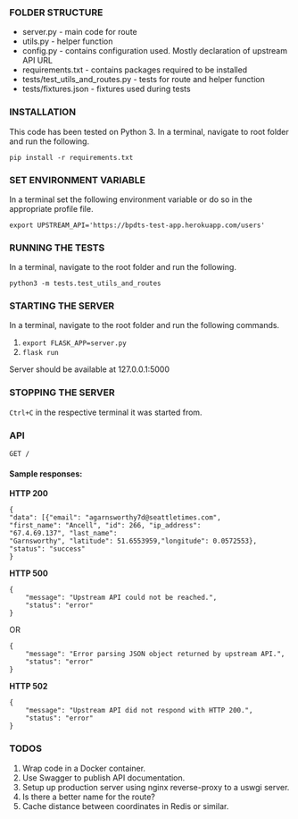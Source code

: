 ### FOLDER STRUCTURE
- server.py - main code for route
- utils.py - helper function
- config.py - contains configuration used. Mostly declaration of upstream API URL
- requirements.txt - contains packages required to be installed
- tests/test_utils_and_routes.py - tests for route and helper function
- tests/fixtures.json - fixtures used during tests

### INSTALLATION
This code has been tested on Python 3. 
In a terminal, navigate to root folder and run the following.

    pip install -r requirements.txt

### SET ENVIRONMENT VARIABLE
In a terminal set the following environment variable or do so in the appropriate profile file.

`export UPSTREAM_API='https://bpdts-test-app.herokuapp.com/users'`

### RUNNING THE TESTS
In a terminal, navigate to the root folder and run the following.

    python3 -m tests.test_utils_and_routes

### STARTING THE SERVER
In a terminal, navigate to the root folder and run the following commands.

1. `export FLASK_APP=server.py`
2. `flask run`

Server should be available at 127.0.0.1:5000

### STOPPING THE SERVER
`Ctrl+C` in the respective terminal it was started from.

### API
    GET /

#### Sample responses:
**HTTP 200**

    {
    "data": [{"email": "agarnsworthy7d@seattletimes.com", 
    "first_name": "Ancell", "id": 266, "ip_address": 
    "67.4.69.137", "last_name": 
    "Garnsworthy", "latitude": 51.6553959,"longitude": 0.0572553},
    "status": "success"    
    }

**HTTP 500**

    {
        "message": "Upstream API could not be reached.",
        "status": "error"    
    }

OR

    {
        "message": "Error parsing JSON object returned by upstream API.",
        "status": "error"    
    }

**HTTP 502**

    {
        "message": "Upstream API did not respond with HTTP 200.",
        "status": "error"    
    }


### TODOS
1. Wrap code in a Docker container.
2. Use Swagger to publish API documentation.
3. Setup up production server using nginx reverse-proxy to a uswgi server.
4. Is there a better name for the route?
5. Cache distance between coordinates in Redis or similar.
